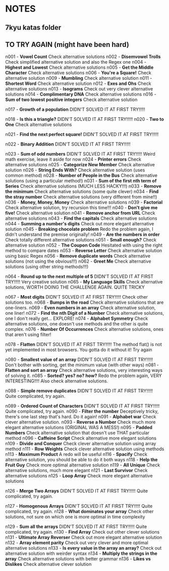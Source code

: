 # NOTES

## 7kyu katas folder

## TO TRY AGAIN (might have been hard)

n001 - **Vowel Count** Check alternative solutions
n002 - **Disemvowel Trolls** Check simplified alternative solution and also the Regex one
n004 - **Highest and Lowest** Check alternative solutions
n005 - **Get the Middle Character** Check alternative solutions
n006 - **You're a Square!** Check alternative solution
n009 - **Mumbling** Check alternative solution
n011 - **Shortest Word** Check alternative solution
n012 - **Exes and Ohs** Check alternative solutions
n013 - **Isograms** Check out very clever alternative solutions
n014 - **Complimentary DNA** Check alternative solutions
n016 - **Sum of two lowest positive integers** Check alternative solution

n017 - **Growth of a population** DIDN'T SOLVED IT AT FIRST TRY!!!!!

n018 - **Is this a triangle?** DIDN'T SOLVED IT AT FIRST TRY!!!!!
n020 - **Two to One** Check alternative solutions

n021 - **Find the next perfect square!** DIDN'T SOLVED IT AT FIRST TRY!!!!!

n022 - **Binary Addition** DIDN'T SOLVED IT AT FIRST TRY!!!!!

n023 - **Sum of odd numbers** DIDN'T SOLVED IT AT FIRST TRY!!!!! Weird math exercise, leave it aside for now
n024 - **Printer errors** Check alternative solutions
n025 - **Categorize New Member** Check alternative solution
n026 - **String Ends With?** Check alternative solution (uses common method)
n028 - **Number of People in the Bus** Check alternative solutions (using a particular method!)
n031 - **Sum of the first nth term of Series** Check alternative solutions (MUCH LESS HACKY!!!)
n033 - **Remove the minimum** Check alternative solutions (some quite clever)
n034 - **Find the stray number** Check alternative solutions (very different from mine!!)
n036 - **Money, Money, Money** Check alternative solutions
n039 - **Factorial** Check alternative solution, try recursion this time!!!
n040 - **Don't give me five!** Check alternative solution
n041 - **Remove anchor from URL** Check alternative solutions
n043 - **Find the capitals** Check alternative solutions
n044 - **Summing a number's digits** Check out more elegant alternative solution
n045 - **Breaking chocolate problem** Redo the problem again, I didn't understand the premise originally!
n049 - **Are the numbers in order** Check totally different alternative solutions
n051 - **Small enough?** Check alternative solution
n052 - **The Coupon Code** Hesitated with using the right method to compare dates
n053 - **Reverse Letter** Check alternative solution using basic Regex
n056 - **Remove duplicate words** Check alternative solutions (not using the obvious!!!)
n062 - **Greet Me** Check alternative solutions (using other string methods!!!)

n064 - **Round up to the next multiple of 5** DIDN'T SOLVED IT AT FIRST TRY!!!!! Very creative solution
n065 - **My Language Skills** Check alternative solutions, WORTH DOING THE CHALLENGE AGAIN. QUITE TRICKY

n067 - **Most digits** DIDN'T SOLVED IT AT FIRST TRY!!!!! Check other solutions too.
n068 - **Bumps in the road** Check alternative solutions that are one-liners.
n069 - **Even numbers in an array** Check alternative solution, one liner!
n072 - **Find the nth Digit of a Number** Check alternative solutions, one I don't really get... EXPLORE!
n074 - **Alphabet Symmetry** Check alternative solutions, one doesn't use methods and the other is quite complex.
n076 - **Number Of Occurrences** Check alternative solutions, ones that aren't using filter!

n078 - **Flatten** DIDN'T SOLVED IT AT FIRST TRY!!!!! The method flat() is not yet implemented in most browsers. You gotta do it without it! Try again

n080 - **Smallest value of an array** DIDN'T SOLVED IT AT FIRST TRY!!!!! Don't bother with sorting, get the minimum value (with other ways)
n081 - **Flatten and sort an array** Check alternative solutions, very interesting ways of solving it.
n085 - **Sorted? yes? no? how?** Redo the problem again, VERY INTERESTING!!!! Also check alternative solutions.

n088 - **Simple remove duplicates** DIDN'T SOLVED IT AT FIRST TRY!!!!! Quite complicated, try again.

n089 - **Ordered Count of Characters** DIDN'T SOLVED IT AT FIRST TRY!!!!! Quite complicated, try again.
n090 - **Filter the number** Deceptively tricky, there's one last step that's hard. Do it again!
n091 - **Alphabet war** Check clever alternative solution.
n093 - **Reverse a Number** Check much more elegant alternative solutions (ORIGINAL WAS A MESS!)
n095 - **Padded Numbers** Check alternative solution that doesn't use THAT particular method
n096 - **Caffeine Script** Check alternative more elegant solutions
n109 - **Divide and Conquer** Check clever alternative solution using array method
n111 - **Row Weights** Check clever alternative solution using methods
n113 - **Maximum Product** A redo will be useful
n116 - **Spacify** Check alternative solution, you should be able to do it both ways
n118 - **Help the Fruit Guy** Check more optimal alternative solution
n119 - **All Unique** Check alternative solutions, much more elegant
n121 - **Last Survivor** Check alternative solutions
n125 - **Loop Array** Check more elegant alternative solutions

n126 - **Merge Two Arrays** DIDN'T SOLVED IT AT FIRST TRY!!!!! Quite complicated, try again.

n127 - **Homogenous Arrays** DIDN'T SOLVED IT AT FIRST TRY!!!!! Quite complicated, try again.
n128 - **What dominates your array** Check other solutions, not sure on which one is more optimal in time complexity

n129 - **Sum all the arrays** DIDN'T SOLVED IT AT FIRST TRY!!!!! Quite complicated, try again.
n130 - **Find Array** Check out other clever solutions
n131 - **Ultimate Array Reverser** Check out more elegant alternative solution
n132 - **Array element parity** Check out very clever and more optimal alternative solutions
n133 - **Is every value in the array an array?** Check out alternative solution with weirder syntax
n134 - **Multiply the strings in the array** Check alternative solutions with better grammar
n136 - **Likes vs Dislikes** Check alternative clever solution
